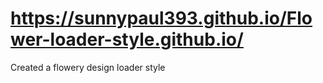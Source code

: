 #  https://sunnypaul393.github.io/Flower-loader-style.github.io/



Created a flowery design loader style
